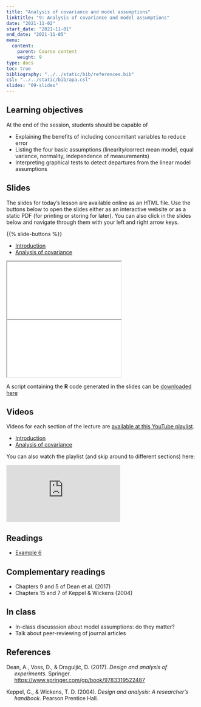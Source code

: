 ```yaml
---
title: "Analysis of covariance and model assumptions"
linktitle: "9: Analysis of covariance and model assumptions"
date: "2021-11-02"
start_date: "2021-11-01"
end_date: "2021-11-05"
menu:
  content:
    parent: Course content
    weight: 9
type: docs
toc: true
bibliography: "../../static/bib/references.bib"
csl: "../../static/bib/apa.csl"
slides: "09-slides"
---
```


## Learning objectives

At the end of the session, students should be capable of

-   Explaining the benefits of including concomitant variables to reduce error
-   Listing the four basic assumptions (linearity/correct mean model, equal variance, normality, independence of measurements)
-   Interpreting graphical tests to detect departures from the linear model assumptions

## Slides

The slides for today’s lesson are available online as an HTML file. Use the buttons below to open the slides either as an interactive website or as a static PDF (for printing or storing for later). You can also click in the slides below and navigate through them with your left and right arrow keys.

{{% slide-buttons %}}

<ul class="nav nav-tabs" id="slide-tabs" role="tablist">
<li class="nav-item">
<a class="nav-link active" id="introduction-tab" data-toggle="tab" href="#introduction" role="tab" aria-controls="introduction" aria-selected="true">Introduction</a>
</li>
<li class="nav-item">
<a class="nav-link" id="analysis-of-covariance-tab" data-toggle="tab" href="#analysis-of-covariance" role="tab" aria-controls="analysis-of-covariance" aria-selected="false">Analysis of covariance</a>
</li>
</ul>

<div id="slide-tabs" class="tab-content">

<div id="introduction" class="tab-pane fade show active" role="tabpanel" aria-labelledby="introduction-tab">

<div class="embed-responsive embed-responsive-16by9">

<iframe class="embed-responsive-item" src="/slides/09-slides.html#1">
</iframe>

</div>

</div>

<div id="analysis-of-covariance" class="tab-pane fade" role="tabpanel" aria-labelledby="analysis-of-covariance-tab">

<div class="embed-responsive embed-responsive-16by9">

<iframe class="embed-responsive-item" src="/slides/09-slides.html#ancova">
</iframe>

</div>

</div>

</div>

A script containing the **R** code generated in the slides can be [downloaded here](/content/09-slides.R)

## Videos

Videos for each section of the lecture are [available at this YouTube playlist](https://www.youtube.com/playlist?list=PLUB8VZzxA8IsXym3S3kqgGIbJoka7tkGl).

-   [Introduction](https://www.youtube.com/watch?v=gTLp0pplRXk&list=PLUB8VZzxA8IsXym3S3kqgGIbJoka7tkGl)
-   [Analysis of covariance](https://www.youtube.com/watch?v=gTLp0pplRXk&list=PLUB8VZzxA8IsXym3S3kqgGIbJoka7tkGl)

You can also watch the playlist (and skip around to different sections) here:

<div class="embed-responsive embed-responsive-16by9">

<iframe class="embed-responsive-item" src="https://www.youtube.com/embed/playlist?list=PLUB8VZzxA8IsXym3S3kqgGIbJoka7tkGl" frameborder="0" allow="accelerometer; autoplay; encrypted-media; gyroscope; picture-in-picture" allowfullscreen>
</iframe>

</div>

## Readings

-   [Example 6](/example/06-ancova/)

## Complementary readings

-   <i class="fas fa-book"></i> Chapters 9 and 5 of Dean et al. (2017)
-   <i class="fas fa-book"></i> Chapters 15 and 7 of Keppel & Wickens (2004)

## In class

-   In-class discusssion about model assumptions: do they matter?  
-   Talk about peer-reviewing of journal articles

<!--
We consider Experiment 3 of @vanStekelenburg:2021; [[download paper]](https://doi.org/10.1177/09567976211007788) [[download script]](https://osf.io/4yatk/download); the code starts line 491+ after some initial manipulations. The [helper code](/content/09-ancova.R) provides the database after these have been made.

   1. What is the purpose of collecting demographic information not used?
   2. Have a quick look at the exclusion guidelines in the [preregistration](https://osf.io/4w9tq) Do they make sense? are there other criteria that could be listed.
   3. The author proceed with splitting the data set in three group for each pairwise comparisons in turn, corresponding to the different hypotheses (circa lines 499-533 of the script). Is this approach correct?
   3. Using a `\(\chi^2\)` test, compare the proportion of people who mention consensus for experimental condition Boost+  versus the control group `Control`. Comment on the results
   4. Test the assumptions of (1) equal variance per experimental condition and (2) proper randomization based on `Prior` scores.
   5. Compute the difference in posterior belief between Boost+ and consensus only conditions. Report the sample average and standard deviation estimates of each group, test statistic `\(\eta^2_p\)` with a 90% confidence interval and Cohen's `\(d\)`. How large is this effect?
   6. Before doing the analysis of variance, the authors removed outliers (which they defined as people who had absolute standardized residuals larger than 3). Does it impact the conclusions if these are kept?

-->

## References

<div id="refs" class="references csl-bib-body hanging-indent" line-spacing="2">

<div id="ref-Dean:2017" class="csl-entry">

Dean, A., Voss, D., & Draguljić, D. (2017). *Design and analysis of experiments*. Springer. <https://www.springer.com/gp/book/9783319522487>

</div>

<div id="ref-Keppel/Wickens:2004" class="csl-entry">

Keppel, G., & Wickens, T. D. (2004). *Design and analysis: A researcher’s handbook*. Pearson Prentice Hall.

</div>

</div>
